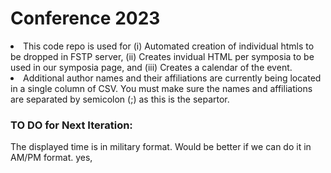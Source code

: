 # Conference 2023
<li>
This code repo is used for (i) Automated creation of individual htmls to be dropped in FSTP server, (ii) Creates invidual HTML per symposia to be used in our symposia page, and (iii) Creates a calendar of the event.
</li>
<li >Additional author names and their affiliations are currently being located in a single column of CSV. You must make sure the names and affiliations are separated by semicolon (;) as this is the separtor. </li>

<h3>TO DO for Next Iteration: </h3>
The displayed time is in military format. Would be better if we can do it in AM/PM format.
yes,
